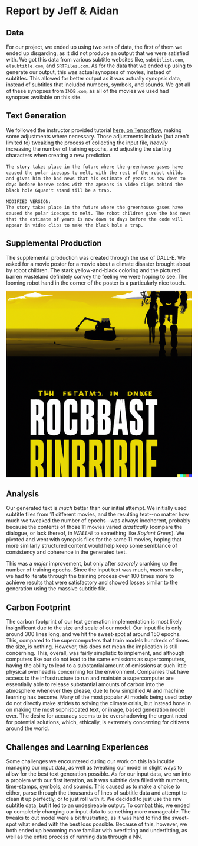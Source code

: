 # Report by Jeff & Aidan

## Data

For our project, we ended up using two sets of data, the first of them we ended up disgarding, as it did not produce an output that we were satisfied with. We got this data from various subtitle websites like, `subtitlist.com`, `elsubtitle.com`, and `SRTFiles.com`. As for the data that we ended up using to generate our output, this was actual synopses of movies, instead of subtitles. This allowed for better output as it was actually synopsis data, instead of subtitles that included numbers, symbols, and sounds. We got all of these synopses from `IMDB.com`, as all of the movies we used had synopses available on this site.

## Text Generation

We followed the instructor provided tutorial [here, on Tensorflow](https://www.tensorflow.org/text/tutorials/text_generation#build_the_model), making some adjustments where necessary. Those adjustments include (but aren't limited to) tweaking the process of collecting the input file, *heavily* increasing the number of training epochs, and adjusting the starting characters when creating a new prediction.

```
The story takes place in the future where the greenhouse gases have caused the polar icecaps to melt, with the rest of the robot childs and gives him the bad news that his estimate of years is now down to days before hereve codes with the apsears in video clips behind the black hole Gquan't stand till be a trap.
```

```
MODIFIED VERSION:
The story takes place in the future where the greenhouse gases have caused the polar icecaps to melt. The robot children give the bad news that the estimate of years is now down to days before the code will appear in video clips to make the black hole a trap.
```

## Supplemental Production

The supplemental production was created through the use of DALL-E. We asked for a movie poster for a movie about a climate disaster brought about by robot children. The stark yellow-and-black coloring and the pictured barren wasteland definitely convey the feeling we were hoping to see. The looming robot hand in the corner of the poster is a particularly nice touch.

![Movie Poster](movie-poster.png "Movie Poster")


## Analysis

Our generated text is *much* better than our initial attempt. We initially used subtitle files from 11 different movies, and the resulting text--no matter how much we tweaked the number of epochs--was always incoherent, probably because the contents of those 11 movies varied *drastically* (compare the dialogue, or lack thereof, in *WALL-E* to something like *Soylent Green*). We pivoted and went with synopsis files for the same 11 movies, hoping that more similarly structured content would help keep some semblance of consistency and coherence in the generated text.

This was a *major* improvement, but only after *severely* cranking up the number of training epochs. Since the input text was much, *much* smaller, we had to iterate through the training process over 100 times more to achieve results that were satisfactory and showed losses similar to the generation using the massive subtitle file.

## Carbon Footprint

The carbon footprint of our text generation implementation is most likely insignificant due to the size and scale of our model. Our input file is only around 300 lines long, and we hit the sweet-spot at around 150 epochs. This, compared to the supercomputers that train models hundreds of times the size, is nothing. However, this does not mean the implication is still concerning. This, overall, was fairly simplistic to implement, and although computers like our do not lead to the same emissions as supercomputers, having the ability to lead to a substantial amount of emissions at such little physical overhead is concerning for the environment. Companies that have access to the infrastructure to run and maintain a supercomputer are essentially able to release substantial amounts of carbon into the atmosphere whenever they please, due to how simplified AI and machine learning has become. Many of the most popular AI models being used today do not directly make strides to solving the climate crisis, but instead hone in on making the most sophisticated text, or image, based generation model ever. The desire for accuracy seems to be overshadowing the urgent need for potential solutions, which, ethically, is extremely concerning for citizens around the world.

## Challenges and Learning Experiences

Some challenges we encountered during our work on this lab inculde managing our input data, as well as tweaking our model in slight ways to allow for the best text generation possible. As for our input data, we ran into a problem with our first iteration, as it was subtitle data filled with numbers, time-stamps, symbols, and sounds. This caused us to make a choice to either, parse through the thousands of lines of subtitle data and attempt to clean it up perfectly, or to just roll with it. We decided to just use the raw subtitle data, but it led to an undesireable output. To combat this, we ended up completely changing our input data to something more manageable. The tweaks to out model were a bit frustrating, as it was hard to find the sweet-spot what ended with the best loss possible. Because of this, however, we both ended up becoming more familiar with overfitting and underfitting, as well as the entire process of running data through a NN.